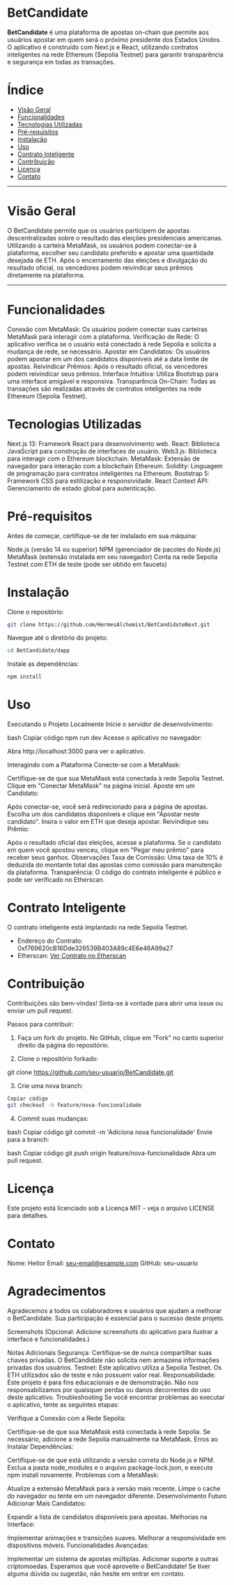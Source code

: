 # **BetCandidate**
**BetCandidate** é uma plataforma de apostas on-chain que permite aos usuários apostar em quem será o próximo presidente dos Estados Unidos. O aplicativo é construído com Next.js e React, utilizando contratos inteligentes na rede Ethereum (Sepolia Testnet) para garantir transparência e segurança em todas as transações.

# Índice
- [Visão Geral](#visão-geral)
- [Funcionalidades](#funcionalidades)
- [Tecnologias Utilizadas](#tecnologias-utilizadas)
- [Pré-requisitos](#pré-requisitos)
- [Instalação](#instalação)
- [Uso](#uso)
- [Contrato Inteligente](#contrato-inteligente)
- [Contribuição](#contribuição)
- [Licença](#licença)
- [Contato](#contato)

---

# Visão Geral
O BetCandidate permite que os usuários participem de apostas descentralizadas sobre o resultado das eleições presidenciais americanas. Utilizando a carteira MetaMask, os usuários podem conectar-se à plataforma, escolher seu candidato preferido e apostar uma quantidade desejada de ETH. Após o encerramento das eleições e divulgação do resultado oficial, os vencedores podem reivindicar seus prêmios diretamente na plataforma.

---

# Funcionalidades
Conexão com MetaMask: Os usuários podem conectar suas carteiras MetaMask para interagir com a plataforma.
Verificação de Rede: O aplicativo verifica se o usuário está conectado à rede Sepolia e solicita a mudança de rede, se necessário.
Apostar em Candidatos: Os usuários podem apostar em um dos candidatos disponíveis até a data limite de apostas.
Reivindicar Prêmios: Após o resultado oficial, os vencedores podem reivindicar seus prêmios.
Interface Intuitiva: Utiliza Bootstrap para uma interface amigável e responsiva.
Transparência On-Chain: Todas as transações são realizadas através de contratos inteligentes na rede Ethereum (Sepolia Testnet).

# Tecnologias Utilizadas
Next.js 13: Framework React para desenvolvimento web.
React: Biblioteca JavaScript para construção de interfaces de usuário.
Web3.js: Biblioteca para interagir com o Ethereum blockchain.
MetaMask: Extensão de navegador para interação com a blockchain Ethereum.
Solidity: Linguagem de programação para contratos inteligentes na Ethereum.
Bootstrap 5: Framework CSS para estilização e responsividade.
React Context API: Gerenciamento de estado global para autenticação.

# Pré-requisitos
Antes de começar, certifique-se de ter instalado em sua máquina:

Node.js (versão 14 ou superior)
NPM (gerenciador de pacotes do Node.js)
MetaMask (extensão instalada em seu navegador)
Conta na rede Sepolia Testnet com ETH de teste (pode ser obtido em faucets)

# Instalação
Clone o repositório:

```bash
git clone https://github.com/HermesAlchemist/BetCandidateNext.git
```

Navegue até o diretório do projeto:

```bash
cd BetCandidate/dapp
```
Instale as dependências:

```bash
npm install
```

# Uso
Executando o Projeto Localmente
Inicie o servidor de desenvolvimento:

bash
Copiar código
npm run dev
Acesse o aplicativo no navegador:

Abra http://localhost:3000 para ver o aplicativo.

Interagindo com a Plataforma
Conecte-se com a MetaMask:

Certifique-se de que sua MetaMask está conectada à rede Sepolia Testnet.
Clique em "Conectar MetaMask" na página inicial.
Aposte em um Candidato:

Após conectar-se, você será redirecionado para a página de apostas.
Escolha um dos candidatos disponíveis e clique em "Apostar neste candidato".
Insira o valor em ETH que deseja apostar.
Reivindique seu Prêmio:

Após o resultado oficial das eleições, acesse a plataforma.
Se o candidato em quem você apostou venceu, clique em "Pegar meu prêmio" para receber seus ganhos.
Observações
Taxa de Comissão: Uma taxa de 10% é deduzida do montante total das apostas como comissão para manutenção da plataforma.
Transparência: O código do contrato inteligente é público e pode ser verificado no Etherscan.

# Contrato Inteligente
O contrato inteligente está implantado na rede Sepolia Testnet.

- Endereço do Contrato: 0xf769620cB16Dde326539B403A89c4E6e46A99a27
- Etherscan: [Ver Contrato no Etherscan](https://sepolia.etherscan.io/address/0xf769620cb16dde326539b403a89c4e6e46a99a27)

# Contribuição
Contribuições são bem-vindas! Sinta-se à vontade para abrir uma issue ou enviar um pull request.

Passos para contribuir:

1. Faça um fork do projeto.
No GitHub, clique em "Fork" no canto superior direito da página do repositório.

2. Clone o repositório forkado:
   
git clone https://github.com/seu-usuario/BetCandidate.git

3. Crie uma nova branch:

```bash
Copiar código
git checkout -b feature/nova-funcionalidade
```

4. Commit suas mudanças:

bash
Copiar código
git commit -m 'Adiciona nova funcionalidade'
Envie para a branch:

bash
Copiar código
git push origin feature/nova-funcionalidade
Abra um pull request.

# Licença
Este projeto está licenciado sob a Licença MIT - veja o arquivo LICENSE para detalhes.

# Contato
Nome: Heitor
Email: seu-email@example.com
GitHub: seu-usuario
# Agradecimentos
Agradecemos a todos os colaboradores e usuários que ajudam a melhorar o BetCandidate. Sua participação é essencial para o sucesso deste projeto.

Screenshots
(Opcional: Adicione screenshots do aplicativo para ilustrar a interface e funcionalidades.)

Notas Adicionais
Segurança: Certifique-se de nunca compartilhar suas chaves privadas. O BetCandidate não solicita nem armazena informações privadas dos usuários.
Testnet: Este aplicativo utiliza a Sepolia Testnet. Os ETH utilizados são de teste e não possuem valor real.
Responsabilidade: Este projeto é para fins educacionais e de demonstração. Não nos responsabilizamos por quaisquer perdas ou danos decorrentes do uso deste aplicativo.
Troubleshooting
Se você encontrar problemas ao executar o aplicativo, tente as seguintes etapas:

Verifique a Conexão com a Rede Sepolia:

Certifique-se de que sua MetaMask está conectada à rede Sepolia.
Se necessário, adicione a rede Sepolia manualmente na MetaMask.
Erros ao Instalar Dependências:

Certifique-se de que está utilizando a versão correta do Node.js e NPM.
Exclua a pasta node_modules e o arquivo package-lock.json, e execute npm install novamente.
Problemas com a MetaMask:

Atualize a extensão MetaMask para a versão mais recente.
Limpe o cache do navegador ou tente em um navegador diferente.
Desenvolvimento Futuro
Adicionar Mais Candidatos:

Expandir a lista de candidatos disponíveis para apostas.
Melhorias na Interface:

Implementar animações e transições suaves.
Melhorar a responsividade em dispositivos móveis.
Funcionalidades Avançadas:

Implementar um sistema de apostas múltiplas.
Adicionar suporte a outras criptomoedas.
Esperamos que você aproveite o BetCandidate! Se tiver alguma dúvida ou sugestão, não hesite em entrar em contato.
